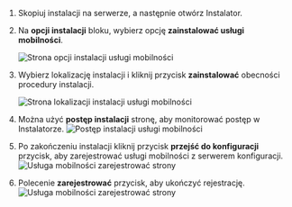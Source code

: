 1. Skopiuj instalacji na serwerze, a następnie otwórz Instalator.
2. Na **opcji instalacji** bloku, wybierz opcję **zainstalować usługi mobilności**.

    ![Strona opcji instalacji usługi mobilności ](./media/site-recovery-install-mob-svc-gui/mobility1.png)
3. Wybierz lokalizację instalacji i kliknij przycisk **zainstalować** obecności procedury instalacji.

    ![Strona lokalizacji instalacji usługi mobilności ](./media/site-recovery-install-mob-svc-gui/mobility2.png)
4. Można użyć **postęp instalacji** stronę, aby monitorować postęp w Instalatorze.
    ![Postęp instalacji usługi mobilności](./media/site-recovery-install-mob-svc-gui/mobility3.png)

5. Po zakończeniu instalacji kliknij przycisk **przejść do konfiguracji** przycisk, aby zarejestrować usługi mobilności z serwerem konfiguracji.
    ![Usługa mobilności zarejestrować strony](./media/site-recovery-install-mob-svc-gui/mobility4.png)

6. Polecenie **zarejestrować** przycisk, aby ukończyć rejestrację.
    ![Usługa mobilności zarejestrować strony](./media/site-recovery-install-mob-svc-gui/mobility5.png)
